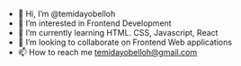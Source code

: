 - 👋 Hi, I’m @temidayobelloh
- 👀 I’m interested in Frontend Development
- 🌱 I’m currently learning HTML. CSS, Javascript, React
- 💞️ I’m looking to collaborate on Frontend Web applications
- 📫 How to reach me temidayobelloh@gmail.com
  

<!---
temidayobelloh/temidayobelloh is a ✨ special ✨ repository because its `README.md` (this file) appears on your GitHub profile.
You can click the Preview link to take a look at your changes.
--->
